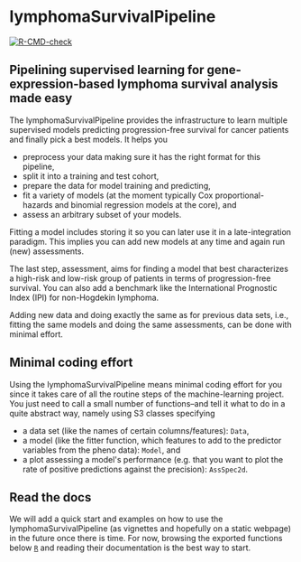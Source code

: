 # lymphomaSurvivalPipeline

  <!-- badges: start -->

  [![R-CMD-check](https://github.com/lgessl/lymphomaSurvivalPipeline/actions/workflows/R-CMD-check.yaml/badge.svg)](https://github.com/lgessl/lymphomaSurvivalPipeline/actions/workflows/R-CMD-check.yaml)

  <!-- badges: end -->

## Pipelining supervised learning for gene-expression-based lymphoma survival analysis made easy

The lymphomaSurvivalPipeline provides the infrastructure to learn multiple supervised models predicting progression-free survival for cancer patients and finally pick a best models. It helps you

- preprocess your data making sure it has the right format for this pipeline,
- split it into a training and test cohort,
- prepare the data for model training and predicting,
- fit a variety of models (at the moment typically Cox proportional-hazards and binomial regression models at the core), and
- assess an arbitrary subset of your models.

Fitting a model includes storing it so you can later use it in a late-integration paradigm. This implies you can add new models at any time and again run (new) assessments.

The last step, assessment, aims for finding a model that best characterizes a high-risk and low-risk group of patients in terms of progression-free survival. You can also add a benchmark like the International Prognostic Index (IPI) for non-Hogdekin lymphoma.

Adding new data and doing exactly the same as for previous data sets, i.e., fitting the same models and doing the same assessments, can be done with minimal effort.

## Minimal coding effort

Using the lymphomaSurvivalPipeline means minimal coding effort for you since it takes care of all the routine steps of the machine-learning project. You just need to call a small number of functions–and tell it what to do in a quite abstract way, namely using S3 classes specifying

- a data set (like the names of certain columns/features): `Data`,
- a model (like the fitter function, which features to add to the predictor variables from the pheno data): `Model`, and
- a plot assessing a model's performance (e.g. that you want to plot the rate of positive predictions against the precision): `AssSpec2d`.

## Read the docs

We will add a quick start and examples on how to use the lymphomaSurvivalPipeline (as vignettes and hopefully on a static webpage) in the future once there is time. For now, browsing the exported functions below [`R`](R) and reading their documentation is the best way to start. 